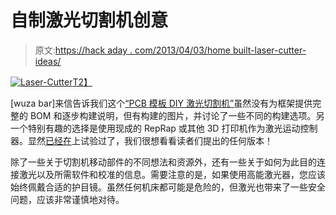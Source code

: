 # 自制激光切割机创意

> 原文:[https://hack aday . com/2013/04/03/home built-laser-cutter-ideas/](https://hackaday.com/2013/04/03/homebuilt-laser-cutter-ideas/)

[![Laser-Cutter](../Images/a73b3cfcdd438c3ddbea0932712b15b8.png)T2】](http://hackaday.com/2013/04/03/homebuilt-laser-cutter-ideas/laser-cutter/)

[wuza bar]来信告诉我们这个[“PCB 模板 DIY 激光切割机”](http://hardwarebreakout.com/2013/03/diy-laser-cutter-for-pcb-stencils/ "DIY laser cutter")虽然没有为框架提供完整的 BOM 和逐步构建说明，但有构建的图片，并讨论了一些不同的构建选项。另一个特别有趣的选择是使用现成的 RepRap 或其他 3D 打印机作为激光运动控制器。显然[已经在](http://reprap.org/wiki/LaserCut_Mendel "Laser RepStrap")上试验过了，我们很想看看读者们提出的任何版本！

除了一些关于切割机移动部件的不同想法和资源外，还有一些关于如何为此目的连接激光以及所需软件和校准的信息。需要注意的是，如果使用高能激光器，您应该始终佩戴合适的护目镜。虽然任何机床都可能是危险的，但激光也带来了一些安全问题，应该非常谨慎地对待。